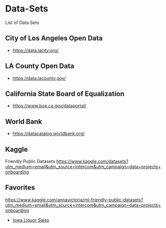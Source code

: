 # Data-Sets
List of Data Sets

## City of Los Angeles Open Data
* https://data.lacity.org/

## LA County Open Data
* https://data.lacounty.gov/

## California State Board of Equalization
* https://www.boe.ca.gov/dataportal/

## World Bank
* https://datacatalog.worldbank.org/

## Kaggle

Friendly Public Datasets
https://www.kaggle.com/datasets?utm_medium=email&utm_source=intercom&utm_campaign=data+projects+onboarding

## Favorites

https://www.kaggle.com/annavictoria/ml-friendly-public-datasets?utm_medium=email&utm_source=intercom&utm_campaign=data+projects+onboarding

* [Iowa Liquor Sales](https://www.kaggle.com/residentmario/iowa-liquor-sales)



 
